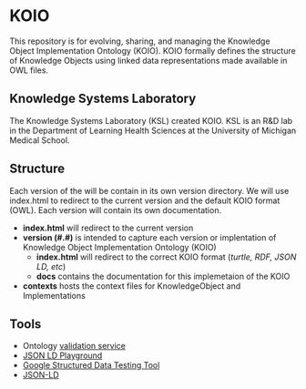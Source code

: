 # KOIO
This repository is for evolving, sharing, and managing the Knowledge Object Implementation Ontology (KOIO). KOIO formally defines the structure of Knowledge Objects using linked data representations made available in OWL files. 

## Knowledge Systems Laboratory

The Knowledge Systems Laboratory (KSL) created KOIO. KSL is an R&D lab in the Department of Learning Health Sciences at the University of Michigan Medical School.

## Structure 
Each version of the will be contain in its own version directory.  We will use index.html to redirect to the 
current version and the default KOIO format (OWL).  Each version will contain its own documentation. 

* **index.html** will redirect to the current version
* **version (#.#)** is intended to capture each version or implentation of Knowledge Object Implementation Ontology (KOIO)
  * **index.html** will redirect to the correct KOIO format (_turtle, RDF, JSON LD, etc_)
  * **docs** contains the documentation for this implemetaion of the KOIO
* **contexts** hosts the context files for KnowledgeObject and Implementations

## Tools
- Ontology [validation service](http://iot.ee.surrey.ac.uk/SSNValidation/)
- [JSON LD Playground](https://json-ld.org/playground/)
- [Google Structured Data Testing Tool](https://search.google.com/structured-data/testing-tool)
- [JSON-LD](http://www.w3.org/TR/json-ld/)
